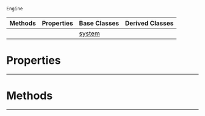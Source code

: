  `Engine`

|Methods|Properties|Base Classes|Derived Classes|
|---|---|---|---|
| | |[system](https://plasmaengine.github.io/PlasmaDocs/Plasma1/C++/code_reference/class_reference/system.md)| |


 #  Properties


---  
 #  Methods


---  
 

 